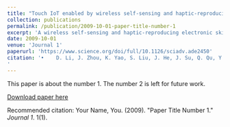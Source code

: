 ```yaml
---
title: "Touch IoT enabled by wireless self-sensing and haptic-reproducing electronic skin"
collection: publications
permalink: /publication/2009-10-01-paper-title-number-1
excerpt: 'A wireless self-sensing and haptic-reproducing electronic skin enables a bi-directional touch communication as a touch intercom'
date: 2009-10-01
venue: 'Journal 1'
paperurl: 'https://www.science.org/doi/full/10.1126/sciadv.ade2450'
citation: '•	D. Li, J. Zhou, K. Yao, S. Liu, J. He, J. Su, Q. Qu, Y. Gao, Z. Song, C. Yiu, C. Sha, Z. Sun, B. Zhang, J. Li, L. Huang, C. Xu, T. H. Wong, X. Huang, J. Li, R. Ye, L. Wei, Z. Zhang, X. Guo, Y. Dai, Z. Xie, X. Yu, Touch IoT enabled by wireless self-sensing and haptic-reproducing electronic skin. Sci Adv. 8 (2022), doi:10.1126/sciadv.ade2450.![image](https://github.com/QingaoQU/QingaoQU.github.io/assets/81912119/8410bcf9-ba76-4a3d-a0f3-f7655b665976)
'
---
```

This paper is about the number 1. The number 2 is left for future work.

[Download paper here](http://academicpages.github.io/files/paper1.pdf)

Recommended citation: Your Name, You. (2009). "Paper Title Number 1." <i>Journal 1</i>. 1(1).
